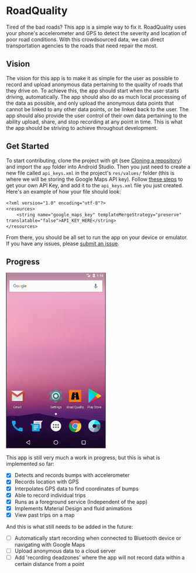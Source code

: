 # RoadQuality

Tired of the bad roads? This app is a simple way to fix it. RoadQuality uses your phone's accelerometer and GPS to detect the severity and location of poor road conditions. With this crowdsourced data, we can direct transportation agencies to the roads that need repair the most.

## Vision

The vision for this app is to make it as simple for the user as possible to record and upload anonymous data pertaining to the quality of roads that they drive on. To achieve this, the app should start when the user starts driving, automatically. The app should also do as much local processing of the data as possible, and only upload the anonymous data points that cannot be linked to any other data points, or be linked back to the user. The app should also provide the user control of their own data pertaining to the ability upload, share, and stop recording at any point in time. This is what the app should be striving to achieve throughout development.

## Get Started

To start contributing, clone the project with git (see [Cloning a repository](https://help.github.com/articles/cloning-a-repository/)) and import the `app` folder into Android Studio. Then you just need to create a new file called `api_keys.xml` in the project's `res/values/` folder (this is where we will be storing the Google Maps API key). Follow [these steps](https://developers.google.com/maps/documentation/android-api/signup) to get your own API Key, and add it to the `api_keys.xml` file you just created. Here's an example of how your file should look:

```
<?xml version="1.0" encoding="utf-8"?>
<resources>
    <string name="google_maps_key" templateMergeStrategy="preserve" translatable="false">API_KEY_HERE</string>
</resources>
```

From there, you should be all set to run the app on your device or emulator. If you have any issues, please [submit an issue](https://github.com/David-Jackson/RoadQuality/issues/new).

## Progress

![](https://raw.githubusercontent.com/David-Jackson/RoadQuality/master/images/device-2018-01-11-131710.gif)

This app is still very much a work in progress, but this is what is implemented so far:
- [X] Detects and records bumps with accelerometer
- [X] Records location with GPS
- [X] Interpolates GPS data to find coordinates of bumps
- [X] Able to record individual trips
- [X] Runs as a foreground service (Independent of the app)
- [X] Implements Material Design and fluid animations
- [X] View past trips on a map

And this is what still needs to be added in the future:
- [ ] Automatically start recording when connected to Bluetooth device or navigating with Google Maps
- [ ] Upload anonymous data to a cloud server
- [ ] Add 'recording deadzones' where the app will not record data within a certain distance from a point

